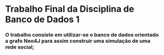 # Trabalho Final da Disciplina de Banco de Dados 1

### O trabalho consiste em utilizar-se o banco de dados orientado a grafo Neo4J para assim construir uma simulação de uma rede social;

